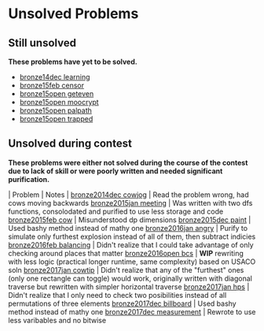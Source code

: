 # Unsolved Problems

## Still unsolved

**These problems have yet to be solved.**

- [bronze14dec learning](./2014dec/learning/main-learning.cpp)
- [bronze15feb censor](./2015feb/censor/main_censor.cpp)
- [bronze15open geteven](./2015open/geteven/main_geteven.cpp)
- [bronze15open moocrypt](./2015open/moocrypt/main_moocrypt.cpp)
- [bronze15open palpath](./2015open/palpath/new_palpath.cpp)
- [bronze15open trapped](./2015open/trapped/main_trapped.cpp)

## Unsolved during contest

**These problems were either not solved during the course of the contest due to lack of skill or were poorly written and needed significant purification.**

| Problem | Notes |
[bronze2014dec cowjog](./2014dec/xcowjog/purify_cowjog.cpp) | Read the problem wrong, had cows moving backwards
[bronze2015jan meeting](./2015jan/xmeeting/purify_meeting.cpp) | Was written with two dfs functions, consolodated and purified to use less storage and code
[bronze2015feb cow](./2015feb/xcow/new_cow.cpp) | Misunderstood dp dimensions
[bronze2015dec paint](./2015dec/xpaint/xpurify_paint.cpp) | Used bashy method instead of mathy one
[bronze2016jan angry](./2016jan/xangry/xpurify_angry.cpp) | Purify to simulate only furthest explosion instead of all of them, then subtract indicies
[bronze2016feb balancing](./2016feb/xbalancing/bash_balancing.cpp) | Didn't realize that I could take advantage of only checking around places that matter
[bronze2016open bcs](./2016open/xbcs/new_bcs.cpp) | **WIP** rewriting with less logic (practical longer runtime, same complexity) based on USACO soln
[bronze2017jan cowtip](./2017jan/xcowtip/xpurify_cowtip.cpp) | Didn't realize that any of the "furthest" ones (only one rectangle can toggle) would work, originally written with diagonal traverse but rewritten with simpler horizontal traverse
[bronze2017jan hps](./2017jan/xhps/xpurify_hps.cpp) | Didn't realize that I only need to check two posibilities instead of all permutations of three elements
[bronze2017dec billboard](./2017dec/xbillboard/xmain_billboard.cpp) | Used bashy method instead of mathy one
[bronze2017dec measurement](./2017dec/xmeasurement/purify_measurement.cpp) | Rewrote to use less varibables and no bitwise
